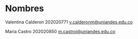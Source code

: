 # Nombres

Valentina Calderon 202020771 v.calderonm@uniandes.edu.co

Maria Castro 202020850 m.castroi@uniandes.edu.co